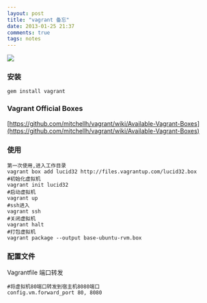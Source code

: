 ```yaml
---
layout: post
title: "vagrant 备忘"
date: 2013-01-25 21:37
comments: true
tags: notes
---
```


![](http://www.vagrantup.com/images/logo_vagrant-81478652.png)


### 安装

	gem install vagrant

### Vagrant Official Boxes
[https://github.com/mitchellh/vagrant/wiki/Available-Vagrant-Boxes](https://github.com/mitchellh/vagrant/wiki/Available-Vagrant-Boxes)

### 使用

	第一次使用,进入工作目录
	vagrant box add lucid32 http://files.vagrantup.com/lucid32.box
	#初始化虚拟机
	vagrant init lucid32
	#启动虚拟机
	vagrant up
	#ssh进入
	vagrant ssh
	#关闭虚拟机
	vagrant halt
	#打包虚拟机
	vagrant package --output base-ubuntu-rvm.box

### 配置文件

Vagrantfile
端口转发

	#将虚拟机80端口转发到宿主机8080端口
	config.vm.forward_port 80, 8080
